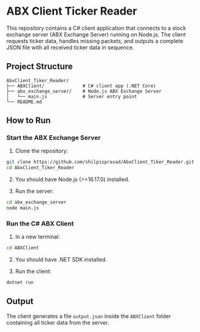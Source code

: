 # ABX Client Ticker Reader

This repository contains a C# client application that connects to a stock exchange server (ABX Exchange Server) running on Node.js. The client requests ticker data, handles missing packets, and outputs a complete JSON file with all received ticker data in sequence.

## Project Structure

```
AbxClient_Tiker_Reader/
├── ABXClient/              # C# client app (.NET Core)
├── abx_exchange_server/    # Node.js ABX Exchange Server
│   └── main.js             # Server entry point
└── README.md
```

## How to Run

### Start the ABX Exchange Server

1. Clone the repository:
```bash
git clone https://github.com/shilpisprasad/AbxClient_Tiker_Reader.git
cd AbxClient_Tiker_Reader
```

2. You should have Node.js (>=16.17.0) installed.

3. Run the server:
```bash
cd abx_exchange_server
node main.js
```

### Run the C# ABX Client

1. In a new terminal:
```bash
cd ABXClient
```

2. You should have .NET SDK installed.

3. Run the client:
```bash
dotnet run
```

## Output

The client generates a file `output.json` inside the `ABXClient` folder containing all ticker data from the server.
